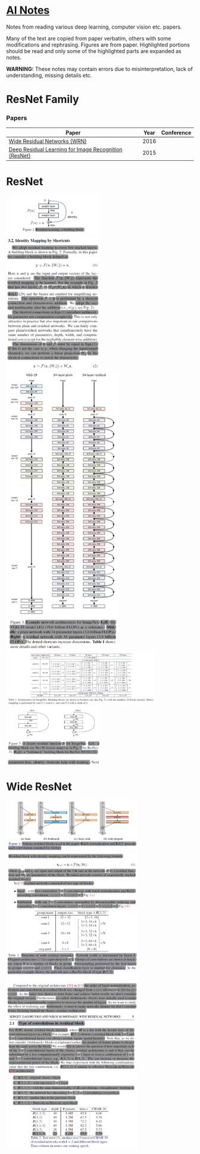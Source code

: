 # [AI Notes](https://github.com/quickgrid/AI-Resources/blob/master/ai-notes.md)

Notes from reading various deep learning, computer vision etc. papers. 

Many of the text are copied from paper verbatim, others with some modifications and rephrasing. Figures are from paper. Highlighted portions should be read and only some of the highlighted parts are expanded as notes.

**WARNING:** These notes may contain errors due to misinterpretation, lack of understanding, missing details etc. 

# ResNet Family

### Papers

| Paper | Year | Conference |
| --- | --- | --- |
| [Wide Residual Networks (WRN)](https://arxiv.org/abs/1605.07146) | 2016 |  |
| [Deep Residual Learning for Image Recognition (ResNet)](https://arxiv.org/pdf/1512.03385.pdf) | 2015 |  |

# ResNet 

<img src="figures/resnet/resnet_1.png" width=50% height=50%>

<img src="figures/resnet/resnet_2.png" width=50% height=50%>

<img src="figures/resnet/resnet_3.png" width=60% height=60%>

<img src="figures/resnet/resnet_4.png" width=80% height=80%>

<img src="figures/resnet/resnet_5.png" width=50% height=50%>

# Wide ResNet

<img src="figures/wide-resnet/wide_resnet_1.png" width=70% height=70%>

<img src="figures/wide-resnet/wide_resnet_2.png" width=70% height=70%>

<img src="figures/wide-resnet/wide_resnet_3.png" width=70% height=70%>

<img src="figures/wide-resnet/wide_resnet_4.png" width=70% height=70%>
